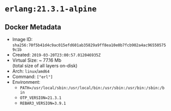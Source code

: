 # `erlang:21.3.1-alpine`

## Docker Metadata

- Image ID: `sha256:70f5b41d4c9ac015efd601ab35829a9ff8ea10e0b7fcb902a4ac965505759c1b`
- Created: `2019-03-20T23:00:57.012046935Z`
- Virtual Size: ~ 77.16 Mb  
  (total size of all layers on-disk)
- Arch: `linux`/`amd64`
- Command: `["erl"]`
- Environment:
  - `PATH=/usr/local/sbin:/usr/local/bin:/usr/sbin:/usr/bin:/sbin:/bin`
  - `OTP_VERSION=21.3.1`
  - `REBAR3_VERSION=3.9.1`

